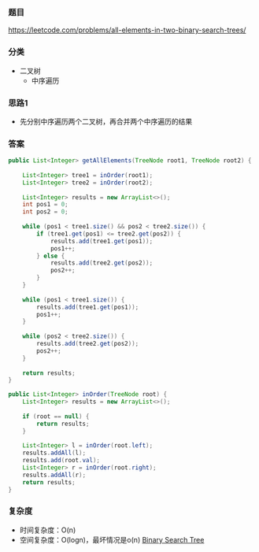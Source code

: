 ### 题目
https://leetcode.com/problems/all-elements-in-two-binary-search-trees/

### 分类
* 二叉树
    * 中序遍历

### 思路1
* 先分别中序遍历两个二叉树，再合并两个中序遍历的结果

### 答案
```java
public List<Integer> getAllElements(TreeNode root1, TreeNode root2) {
    
    List<Integer> tree1 = inOrder(root1);
    List<Integer> tree2 = inOrder(root2);
    
    List<Integer> results = new ArrayList<>();
    int pos1 = 0;
    int pos2 = 0;
    
    while (pos1 < tree1.size() && pos2 < tree2.size()) {
        if (tree1.get(pos1) <= tree2.get(pos2)) {
            results.add(tree1.get(pos1));
            pos1++;
        } else {
            results.add(tree2.get(pos2));
            pos2++;
        }
    }
    
    while (pos1 < tree1.size()) {
        results.add(tree1.get(pos1));
        pos1++;
    }
    
    while (pos2 < tree2.size()) {
        results.add(tree2.get(pos2));
        pos2++;
    }
    
    return results;
}

public List<Integer> inOrder(TreeNode root) {
    List<Integer> results = new ArrayList<>();
    
    if (root == null) {
        return results;
    }
    
    List<Integer> l = inOrder(root.left);
    results.addAll(l);
    results.add(root.val);
    List<Integer> r = inOrder(root.right);
    results.addAll(r);
    return results;
}
```

### 复杂度
* 时间复杂度：O(n)
* 空间复杂度：O(logn)，最坏情况是o(n) [Binary Search Tree](https://github.com/HolmesJJ/CS2040S-Data-Structures-and-Algorithms/wiki/Binary-Search-Tree)
